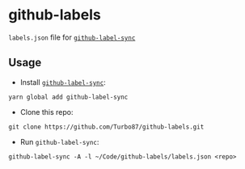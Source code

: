 github-labels
==============================================================================

`labels.json` file for [`github-label-sync`](https://github.com/Financial-Times/github-label-sync)


Usage
------------------------------------------------------------------------------

- Install [`github-label-sync`](https://github.com/Financial-Times/github-label-sync):

```
yarn global add github-label-sync
```

- Clone this repo:

```
git clone https://github.com/Turbo87/github-labels.git
```

- Run `github-label-sync`:

```
github-label-sync -A -l ~/Code/github-labels/labels.json <repo>
```
